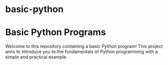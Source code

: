 # basic-python
# Basic Python Programs 

Welcome to this repository containing a basic Python program! This project aims to introduce you to the fundamentals of Python programming with a simple and practical example.


